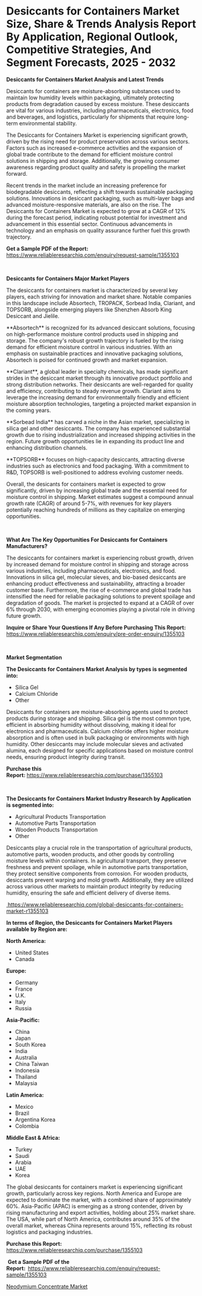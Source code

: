 <p><h1>Desiccants for Containers Market Size, Share & Trends Analysis Report By Application, Regional Outlook, Competitive Strategies, And Segment Forecasts, 2025 - 2032</h1></p><p><strong>Desiccants for Containers Market Analysis and Latest Trends</strong></p>
<p><p>Desiccants for containers are moisture-absorbing substances used to maintain low humidity levels within packaging, ultimately protecting products from degradation caused by excess moisture. These desiccants are vital for various industries, including pharmaceuticals, electronics, food and beverages, and logistics, particularly for shipments that require long-term environmental stability.</p><p>The Desiccants for Containers Market is experiencing significant growth, driven by the rising need for product preservation across various sectors. Factors such as increased e-commerce activities and the expansion of global trade contribute to the demand for efficient moisture control solutions in shipping and storage. Additionally, the growing consumer awareness regarding product quality and safety is propelling the market forward.</p><p>Recent trends in the market include an increasing preference for biodegradable desiccants, reflecting a shift towards sustainable packaging solutions. Innovations in desiccant packaging, such as multi-layer bags and advanced moisture-responsive materials, are also on the rise. The Desiccants for Containers Market is expected to grow at a CAGR of 12% during the forecast period, indicating robust potential for investment and advancement in this essential sector. Continuous advancements in technology and an emphasis on quality assurance further fuel this growth trajectory.</p></p>
<p><strong>Get a Sample PDF of the Report:&nbsp;</strong> <a href="https://www.reliableresearchiq.com/enquiry/request-sample/1355103?utm_campaign=104&utm_medium=2&utm_source=Github&utm_content=ia&utm_term=04022025&utm_id=desiccants-for-containers">https://www.reliableresearchiq.com/enquiry/request-sample/1355103</a></p>
<p>&nbsp;</p>
<p><strong>Desiccants for Containers Major Market Players</strong></p>
<p><p>The desiccants for containers market is characterized by several key players, each striving for innovation and market share. Notable companies in this landscape include Absortech, TROPACK, Sorbead India, Clariant, and TOPSORB, alongside emerging players like Shenzhen Absorb King Desiccant and Jielile.</p><p>**Absortech** is recognized for its advanced desiccant solutions, focusing on high-performance moisture control products used in shipping and storage. The company's robust growth trajectory is fueled by the rising demand for efficient moisture control in various industries. With an emphasis on sustainable practices and innovative packaging solutions, Absortech is poised for continued growth and market expansion.</p><p>**Clariant**, a global leader in specialty chemicals, has made significant strides in the desiccant market through its innovative product portfolio and strong distribution networks. Their desiccants are well-regarded for quality and efficiency, contributing to steady revenue growth. Clariant aims to leverage the increasing demand for environmentally friendly and efficient moisture absorption technologies, targeting a projected market expansion in the coming years.</p><p>**Sorbead India** has carved a niche in the Asian market, specializing in silica gel and other desiccants. The company has experienced substantial growth due to rising industrialization and increased shipping activities in the region. Future growth opportunities lie in expanding its product line and enhancing distribution channels.</p><p>**TOPSORB** focuses on high-capacity desiccants, attracting diverse industries such as electronics and food packaging. With a commitment to R&D, TOPSORB is well-positioned to address evolving customer needs.</p><p>Overall, the desicants for containers market is expected to grow significantly, driven by increasing global trade and the essential need for moisture control in shipping. Market estimates suggest a compound annual growth rate (CAGR) of around 5-7%, with revenues for key players potentially reaching hundreds of millions as they capitalize on emerging opportunities.</p></p>
<p>&nbsp;</p>
<p><strong>What Are The Key Opportunities For Desiccants for Containers Manufacturers?</strong></p>
<p><p>The desiccants for containers market is experiencing robust growth, driven by increased demand for moisture control in shipping and storage across various industries, including pharmaceuticals, electronics, and food. Innovations in silica gel, molecular sieves, and bio-based desiccants are enhancing product effectiveness and sustainability, attracting a broader customer base. Furthermore, the rise of e-commerce and global trade has intensified the need for reliable packaging solutions to prevent spoilage and degradation of goods. The market is projected to expand at a CAGR of over 6% through 2030, with emerging economies playing a pivotal role in driving future growth.</p></p>
<p><strong>Inquire or Share Your Questions If Any Before Purchasing This Report:</strong> <a href="https://www.reliableresearchiq.com/enquiry/pre-order-enquiry/1355103?utm_campaign=104&utm_medium=2&utm_source=Github&utm_content=ia&utm_term=04022025&utm_id=desiccants-for-containers">https://www.reliableresearchiq.com/enquiry/pre-order-enquiry/1355103</a></p>
<p>&nbsp;</p>
<p><strong>Market Segmentation</strong></p>
<p><strong>The Desiccants for Containers Market Analysis by types is segmented into:</strong></p>
<p><ul><li>Silica Gel</li><li>Calcium Chloride</li><li>Other</li></ul></p>
<p><p>Desiccants for containers are moisture-absorbing agents used to protect products during storage and shipping. Silica gel is the most common type, efficient in absorbing humidity without dissolving, making it ideal for electronics and pharmaceuticals. Calcium chloride offers higher moisture absorption and is often used in bulk packaging or environments with high humidity. Other desiccants may include molecular sieves and activated alumina, each designed for specific applications based on moisture control needs, ensuring product integrity during transit.</p></p>
<p><strong>Purchase this Report:&nbsp;</strong><a href="https://www.reliableresearchiq.com/purchase/1355103?utm_campaign=104&utm_medium=2&utm_source=Github&utm_content=ia&utm_term=04022025&utm_id=desiccants-for-containers">https://www.reliableresearchiq.com/purchase/1355103</a></p>
<p>&nbsp;</p>
<p><strong>The Desiccants for Containers Market Industry Research by Application is segmented into:</strong></p>
<p><ul><li>Agricultural Products Transportation</li><li>Automotive Parts Transportation</li><li>Wooden Products Transportation</li><li>Other</li></ul></p>
<p><p>Desiccants play a crucial role in the transportation of agricultural products, automotive parts, wooden products, and other goods by controlling moisture levels within containers. In agricultural transport, they preserve freshness and prevent spoilage, while in automotive parts transportation, they protect sensitive components from corrosion. For wooden products, desiccants prevent warping and mold growth. Additionally, they are utilized across various other markets to maintain product integrity by reducing humidity, ensuring the safe and efficient delivery of diverse items.</p></p>
<p><a href="https://www.reliableresearchiq.com/global-desiccants-for-containers-market-r1355103?utm_campaign=104&utm_medium=2&utm_source=Github&utm_content=ia&utm_term=04022025&utm_id=desiccants-for-containers">&nbsp;https://www.reliableresearchiq.com/global-desiccants-for-containers-market-r1355103</a></p>
<p><strong>In terms of Region, the Desiccants for Containers Market Players available by Region are:</strong></p>
<p>
    <p> <strong> North America: </strong>
        <ul>
            <li>United States</li>
            <li>Canada</li>
        </ul>
        </p> 
    <p> <strong> Europe: </strong>
        <ul>
            <li>Germany</li>
            <li>France</li>
            <li>U.K.</li>
            <li>Italy</li>
            <li>Russia</li>
        </ul>
        </p> 
    <p> <strong> Asia-Pacific: </strong>
        <ul>
            <li>China</li>
            <li>Japan</li>
            <li>South Korea</li>
            <li>India</li>
            <li>Australia</li>
            <li>China Taiwan</li>
            <li>Indonesia</li>
            <li>Thailand</li>
            <li>Malaysia</li>
        </ul>
        </p> 
    <p> <strong> Latin America: </strong>
        <ul>
            <li>Mexico</li>
            <li>Brazil</li>
            <li>Argentina Korea</li>
            <li>Colombia</li>
        </ul>
        </p> 
    <p> <strong> Middle East & Africa: </strong>
        <ul>
            <li>Turkey</li>
            <li>Saudi</li>
            <li>Arabia</li>
            <li>UAE</li>
            <li>Korea</li>
        </ul>
    </p>
    </p>
<p><p>The global desiccants for containers market is experiencing significant growth, particularly across key regions. North America and Europe are expected to dominate the market, with a combined share of approximately 60%. Asia-Pacific (APAC) is emerging as a strong contender, driven by rising manufacturing and export activities, holding about 25% market share. The USA, while part of North America, contributes around 35% of the overall market, whereas China represents around 15%, reflecting its robust logistics and packaging industries.</p></p>
<p><strong>Purchase this Report: </strong><a href="https://www.reliableresearchiq.com/purchase/1355103?utm_campaign=104&utm_medium=2&utm_source=Github&utm_content=ia&utm_term=04022025&utm_id=desiccants-for-containers">https://www.reliableresearchiq.com/purchase/1355103</a></p>
<p>&nbsp;<strong>Get a Sample PDF of the Report:&nbsp;&nbsp;</strong><a href="https://www.reliableresearchiq.com/enquiry/request-sample/1355103?utm_campaign=104&utm_medium=2&utm_source=Github&utm_content=ia&utm_term=04022025&utm_id=desiccants-for-containers">https://www.reliableresearchiq.com/enquiry/request-sample/1355103</a></p>
<p><strong></strong></p>
<p><p><a href="https://github.com/iceknahomi/Market-Research-Report-List-1/blob/main/neodymium-concentrate-market.md?utm_campaign=104&utm_medium=2&utm_source=Github&utm_content=ia&utm_term=04022025&utm_id=desiccants-for-containers">Neodymium Concentrate Market</a></p></p>